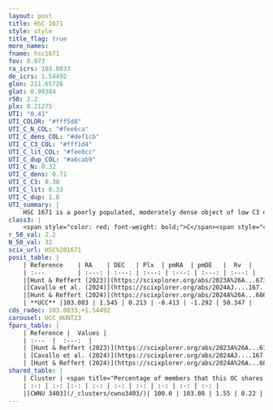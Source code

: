 ```yaml
---
layout: post
title: HSC 1671
style: style
title_flag: true
more_names: 
fname: hsc1671
fov: 0.073
ra_icrs: 103.0833
de_icrs: 1.54492
glon: 211.65726
glat: 0.90384
r50: 2.2
plx: 0.21275
UTI: "0.41"
UTI_COLOR: "#fff5d8"
UTI_C_N_COL: "#fee6ca"
UTI_C_dens_COL: "#def1cb"
UTI_C_C3_COL: "#fff1d4"
UTI_C_lit_COL: "#fee8cc"
UTI_C_dup_COL: "#a6cab9"
UTI_C_N: 0.32
UTI_C_dens: 0.71
UTI_C_C3: 0.38
UTI_C_lit: 0.33
UTI_C_dup: 1.0
UTI_summary: |
    HSC 1671 is a poorly populated, moderately dense object of low C3 quality. It was recently reported in the literature. This object shares a large percentage of members with a later reported entry.
class3: |
    <span style="color: red; font-weight: bold;">C</span><span style="color: #FFC300; font-weight: bold;">B</span>
r_50_val: 2.2
N_50_val: 32
scix_url: HSC%201671
posit_table: |
    | Reference    | RA    | DEC   | Plx  | pmRA  | pmDE   |  Rv  |
    | :---         | :---: | :---: | :---: | :---: | :---: | :---: |
    |[Hunt & Reffert (2023)](https://scixplorer.org/abs/2023A%26A...673A.114H) | 103.084 | 1.55 | 0.214 | -0.36 | -1.251 | 60.289 |
    |[Cavallo et al. (2024)](https://scixplorer.org/abs/2024AJ....167...12C) | 103.079 | 1.541 | 0.217 | -- | -- | -- |
    |[Hunt & Reffert (2024)](https://scixplorer.org/abs/2024A%26A...686A..42H) | 103.084 | 1.55 | 0.214 | -0.36 | -1.251 | 60.289 |
    | **UCC** |103.083 | 1.545 | 0.213 | -0.413 | -1.292 | 50.347 | 
cds_radec: 103.0833,+1.54492
carousel: UCC_HUNT23
fpars_table: |
    | Reference |  Values |
    | :---  |  :---:  |
    | [Hunt & Reffert (2023)](https://scixplorer.org/abs/2023A%26A...673A.114H) | `AV50=1.828, diffAV50=2.183, MOD50=12.816, logAge50=8.323` |
    | [Cavallo et al. (2024)](https://scixplorer.org/abs/2024AJ....167...12C) | `AV50=2.51, dMod50=13.11, logAge50=8.15, [Fe/H]50=-0.42` |
    | [Hunt & Reffert (2024)](https://scixplorer.org/abs/2024A%26A...686A..42H) | `MassJ=253.958` |
shared_table: |
    | Cluster | <span title="Percentage of members that this OC shares with the ones listed">%</span>   | RA   | DEC   | Plx   | pmRA  | pmDE  | Rv | UTI |
    | :-: | :-: |:-: | :-: | :-: | :-: | :-: | :-: | :-: |
    |[CWNU 3403](/_clusters/cwnu3403/)| 100.0 | 103.08 | 1.55 | 0.22 | -0.41 | -1.29 | 58.23 |0.15 |
---
```

